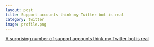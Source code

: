 ```yaml
---
layout: post
title: Support accounts think my Twitter bot is real
category: twitter
image: profile.png
---
```


<div style="max-width: 40em !important; margin: 0 auto;">
<a class="twitter-moment" href="https://twitter.com/i/moments/903732853338460160">A surprising number of support accounts think my Twitter bot is real</a> <script async src="https://platform.twitter.com/widgets.js" charset="utf-8"></script>
</div>
